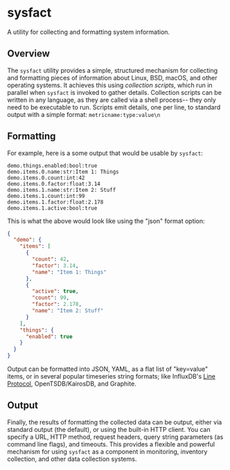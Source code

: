 # sysfact

A utility for collecting and formatting system information.

## Overview

The `sysfact` utility provides a simple, structured mechanism for collecting and formatting pieces of information about Linux, BSD, macOS, and other operating systems.  It achieves this using _collection scripts_, which run in parallel when `sysfact` is invoked to gather details.  Collection scripts can be written in any language, as they are called via a shell process-- they only need to be executable to run.  Scripts emit details, one per line, to standard output with a simple format: `metricname:type:value\n`

## Formatting

For example, here is a some output that would be usable by `sysfact`:

```
demo.things.enabled:bool:true
demo.items.0.name:str:Item 1: Things
demo.items.0.count:int:42
demo.items.0.factor:float:3.14
demo.items.1.name:str:Item 2: Stuff
demo.items.1.count:int:99
demo.items.1.factor:float:2.178
demo.items.1.active:bool:true
```

This is what the above would look like using the "json" format option:

```json
{
  "demo": {
    "items": [
      {
        "count": 42,
        "factor": 3.14,
        "name": "Item 1: Things"
      },
      {
        "active": true,
        "count": 99,
        "factor": 2.178,
        "name": "Item 2: Stuff"
      }
    ],
    "things": {
      "enabled": true
    }
  }
}
```

Output can be formatted into JSON, YAML, as a flat list of "key=value" items, or in several popular timeseries string formats; like InfluxDB's [Line Protocol](https://docs.influxdata.com/influxdb/latest/write_protocols/line_protocol_tutorial/), OpenTSDB/KairosDB, and Graphite.


## Output

Finally, the results of formatting the collected data can be output, either via standard output (the default), or using the built-in HTTP client.  You can specify a URL, HTTP method, request headers, query string parameters (as command line flags), and timeouts.  This provides a flexible and powerful mechanism for using `sysfact` as a component in monitoring, inventory collection, and other data collection systems.
